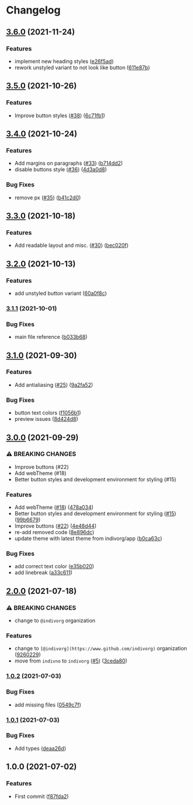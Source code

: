 # Changelog

## [3.6.0](https://www.github.com/indivorg/theme/compare/v3.5.0...v3.6.0) (2021-11-24)


### Features

* implement new heading styles ([e26f5ad](https://www.github.com/indivorg/theme/commit/e26f5ad0c64e834c78ccf12694f89868048b4541))
* rework unstyled variant to not look like button ([611e87b](https://www.github.com/indivorg/theme/commit/611e87bdb42f5a098ec0cd379a66123898bbf2e4))

## [3.5.0](https://www.github.com/indivorg/theme/compare/v3.4.0...v3.5.0) (2021-10-26)


### Features

* Improve button styles ([#38](https://www.github.com/indivorg/theme/issues/38)) ([6c71fb1](https://www.github.com/indivorg/theme/commit/6c71fb15b3bf52eed05ae7e5f7ec0e1e514293e5))

## [3.4.0](https://www.github.com/indivorg/theme/compare/v3.3.0...v3.4.0) (2021-10-24)


### Features

* Add margins on paragraphs ([#33](https://www.github.com/indivorg/theme/issues/33)) ([b714dd2](https://www.github.com/indivorg/theme/commit/b714dd2fb555e0c7db5fa508d305207fb2eefdca))
* disable buttons style ([#36](https://www.github.com/indivorg/theme/issues/36)) ([4d3a0d8](https://www.github.com/indivorg/theme/commit/4d3a0d8dbf9ed5730cd747962aef17411c4dde40))


### Bug Fixes

* remove px ([#35](https://www.github.com/indivorg/theme/issues/35)) ([b41c2d0](https://www.github.com/indivorg/theme/commit/b41c2d0dc7c48bec47b6a601b050ade140211ece))

## [3.3.0](https://www.github.com/indivorg/theme/compare/v3.2.0...v3.3.0) (2021-10-18)


### Features

* Add readable layout and misc. ([#30](https://www.github.com/indivorg/theme/issues/30)) ([bec020f](https://www.github.com/indivorg/theme/commit/bec020f31253b6fddfc76a54ef2208af8ab42926))

## [3.2.0](https://www.github.com/indivorg/theme/compare/v3.1.1...v3.2.0) (2021-10-13)


### Features

* add unstyled button variant ([60a0f8c](https://www.github.com/indivorg/theme/commit/60a0f8cfc4b5836a5d0c34e3ba2a00d34d5a2135))

### [3.1.1](https://www.github.com/indivorg/theme/compare/v3.1.0...v3.1.1) (2021-10-01)


### Bug Fixes

* main file reference ([b033b68](https://www.github.com/indivorg/theme/commit/b033b6876e505152f70c43dd241e48573e6f466e))

## [3.1.0](https://www.github.com/indivorg/theme/compare/v3.0.0...v3.1.0) (2021-09-30)


### Features

* Add antialiasing ([#25](https://www.github.com/indivorg/theme/issues/25)) ([9a2fa52](https://www.github.com/indivorg/theme/commit/9a2fa52d1ce900dbcadc02a476e6921d560d6bc8))


### Bug Fixes

* button text colors ([f1056b1](https://www.github.com/indivorg/theme/commit/f1056b1d8ea58effd32800a6467569a5bec841c7))
* preview issues ([8d424d8](https://www.github.com/indivorg/theme/commit/8d424d82ef3d581bf62e077cbe170f3eb544c2b8))

## [3.0.0](https://www.github.com/indivorg/theme/compare/v2.0.0...v3.0.0) (2021-09-29)


### ⚠ BREAKING CHANGES

* Improve buttons (#22)
* Add webTheme (#18)
* Better button styles and development environment for styling (#15)

### Features

* Add webTheme ([#18](https://www.github.com/indivorg/theme/issues/18)) ([478a034](https://www.github.com/indivorg/theme/commit/478a034d109653043aa6e1cf8d0486a366457677))
* Better button styles and development environment for styling ([#15](https://www.github.com/indivorg/theme/issues/15)) ([99b6679](https://www.github.com/indivorg/theme/commit/99b6679a2ae6bf35c74ef49393430c46e0a77eb1))
* Improve buttons ([#22](https://www.github.com/indivorg/theme/issues/22)) ([4e48d44](https://www.github.com/indivorg/theme/commit/4e48d44c2b686aa5e55fee4c463a37b114389227))
* re-add removed code ([8e896dc](https://www.github.com/indivorg/theme/commit/8e896dcc0087b5cb37d26776a60f9a9ac6b114c1))
* update theme with latest theme from indivorg/app ([b0ca63c](https://www.github.com/indivorg/theme/commit/b0ca63c3089abf84ca33b1c1f4293d341071f49d))


### Bug Fixes

* add correct text color ([e35b020](https://www.github.com/indivorg/theme/commit/e35b0202e017a5d10d7a93b0e62cbb7d7fa97b49))
* add linebreak ([a33c611](https://www.github.com/indivorg/theme/commit/a33c611c756e632a08a6c31e7ad922a799a2509c))

## [2.0.0](https://www.github.com/indivorg/theme/compare/v1.0.2...v2.0.0) (2021-07-18)

### ⚠ BREAKING CHANGES

- change to `@indivorg` organization

### Features

- change to `[@indivorg](https://www.github.com/indivorg)` organization
  ([9260229](https://www.github.com/indivorg/theme/commit/92602290db1f675351918bd874d06e9cdb3a4ad1))
- move from `indivno` to `indivorg`
  ([#5](https://www.github.com/indivorg/theme/issues/5))
  ([3ceda80](https://www.github.com/indivorg/theme/commit/3ceda8003464c3715ee0c0f600aeb2402fd2fa77))

### [1.0.2](https://www.github.com/indivorg/theme/compare/v1.0.1...v1.0.2) (2021-07-03)

### Bug Fixes

- add missing files
  ([0549c7f](https://www.github.com/indivorg/theme/commit/0549c7f22d2ae622c39fb3790991a292c5127520))

### [1.0.1](https://www.github.com/indivorg/theme/compare/v1.0.0...v1.0.1) (2021-07-03)

### Bug Fixes

- Add types
  ([deaa26d](https://www.github.com/indivorg/theme/commit/deaa26d4fdad12192e5a9e95fd34ed1b6b8674b6))

## 1.0.0 (2021-07-02)

### Features

- First commit
  ([f87fda2](https://www.github.com/indivorg/theme/commit/f87fda25177c72ceafaf08beb505483b6b7d9676))

